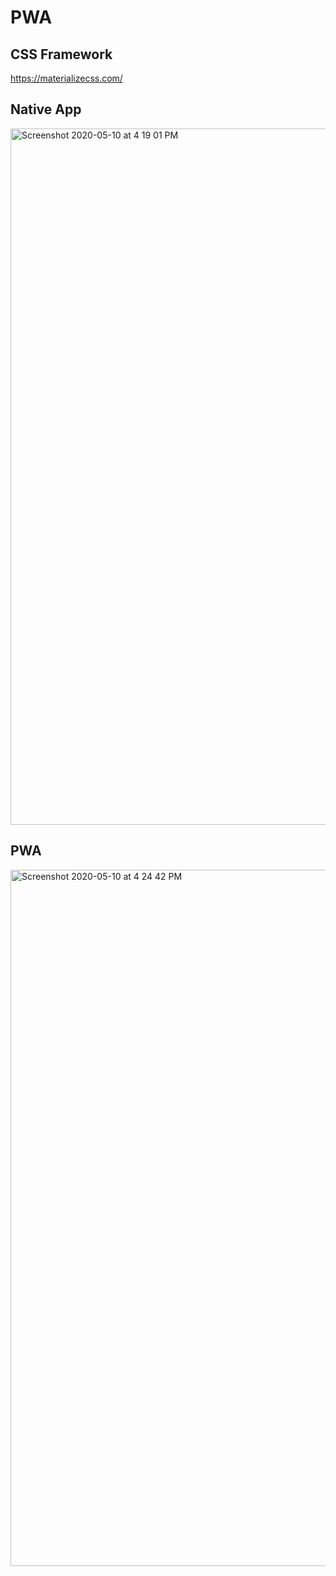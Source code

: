 # PWA

## CSS Framework
https://materializecss.com/

## Native App
<img width="1114" alt="Screenshot 2020-05-10 at 4 19 01 PM" src="https://user-images.githubusercontent.com/30646609/81497137-3355ac80-92da-11ea-968c-489214f7b69d.png">

## PWA
<img width="1114" alt="Screenshot 2020-05-10 at 4 24 42 PM" src="https://user-images.githubusercontent.com/30646609/81497241-d3abd100-92da-11ea-9ac8-6af8094ffc9e.png">
